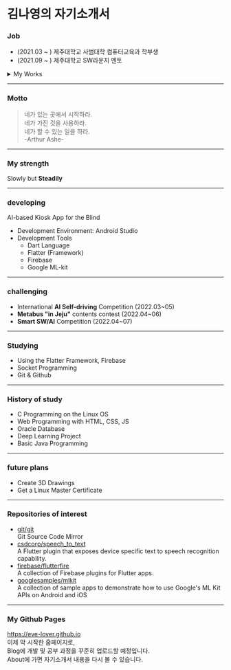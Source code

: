 # 김나영의 자기소개서


### Job
- (2021.03 ~ ) 제주대학교 사범대학 컴퓨터교육과 학부생
- (2021.09 ~ ) 제주대학교 SW라운지 멘토   

<details>
<summary>My Works</summary>
<div markdown="1">
  <ul>
    <li> 비전공자들을 위한 IT시사 상식 및 관련 콘텐츠 제작
      <ul>
        <li><a href="https://www.instagram.com/p/CYgbrfjBOMQ/?igshid=YmMyMTA2M2Y=t" target="_blank">IT뉴스 예시1: 딥러닝</a>
        <li><a href="https://www.instagram.com/p/CW5FbcPF-vI/?utm_source=ig_web_copy_link" target="_blank">IT뉴스 예시2: 메타버스</a>
        <li><a href="https://www.instagram.com/p/CYxfCaCPsJU/?utm_source=ig_web_copy_linkk" target="_blank">IT뉴스 예시3: 블록체인</a>
        <li><a href="https://www.instagram.com/p/CZD7EuhrRil/?utm_source=ig_web_copy_link" target="_blank">IT뉴스 예시4: IT자격증</a>
      </ul>
    <li> 프로그래밍과 관련된 정보 업로드
      <ul>
        <li><a href="https://www.instagram.com/p/CbWx8nOLZkT/?utm_source=ig_web_copy_link">오픈소스SW 라이선스 알아보기 </a>
        <li><a href="https://www.instagram.com/p/CbuZx_fr5ap/?utm_source=ig_web_copy_link" target="_blank"> API 알아보기 </a>
        <li><a href="https://www.instagram.com/p/CcIOG-oLsgi/?utm_source=ig_web_copy_link">Flutter 알아보기</a>
      </ul>
  </ul>
</div>
</details>
    
<hr>

### Motto
> 네가 있는 곳에서 시작하라.   
> 네가 가진 것을 사용하라.   
> 네가 할 수 있는 일을 하라.   
>  -Arthur Ashe-

<hr>

### My strength
Slowly but **Steadily**

<hr>

### developing
AI-based Kiosk App for the Blind
- Development Environment: Android Studio
- Development Tools
  - Dart Language
  - Flatter (Framework)
  - Firebase
  - Google ML-kit
 
<hr>

### challenging 
- International **AI Self-driving** Competition (2022.03~05)
- **Metabus "in Jeju"** contents contest (2022.04~06)
- **Smart SW/AI** Competition (2022.04~07)

<hr>

### Studying
- Using the Flatter Framework, Firebase
- Socket Programming
- Git & Github

<hr>

### History of study
- C Programming on the Linux OS
- Web Programming with HTML, CSS, JS
- Oracle Database
- Deep Learning Project
- Basic Java Programming

<hr>

### future plans
- Create 3D Drawings
- Get a Linux Master Certificate

<hr>

### Repositories of interest
- [git/git](https://github.com/git/git.git)   
   Git Source Code Mirror
- [csdcorp/speech_to_text](https://github.com/csdcorp/speech_to_text.git)   
   A Flutter plugin that exposes device specific text to speech recognition capability.
- [firebase/flutterfire](https://github.com/firebase/flutterfire.git)   
   A collection of Firebase plugins for Flutter apps.    
- [googlesamples/mlkit](https://github.com/googlesamples/mlkit.git)   
   A collection of sample apps to demonstrate how to use Google's ML Kit APIs on Android and iOS

<hr>   

### My Github Pages
 https://eve-lover.github.io   
 이제 막 시작한 홈페이지로,   
 Blog에 개발 및 공부 과정을 꾸준히 업로드할 예정입니다.   
 About에 가면 자기소개서 내용을 다시 볼 수 있습니다.   
